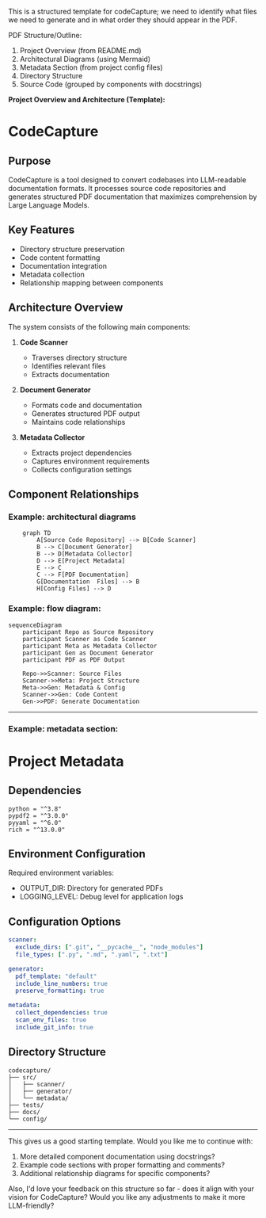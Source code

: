 This is a structured template for codeCapture; we need to identify what files we need to generate and in what order they should appear in the PDF.

PDF Structure/Outline:
1. Project Overview (from README.md)
2. Architectural Diagrams (using Mermaid)
3. Metadata Section (from project config files)
4. Directory Structure 
5. Source Code (grouped by components with docstrings)

**Project Overview and Architecture (Template):**

# CodeCapture

## Purpose
CodeCapture is a tool designed to convert codebases into LLM-readable documentation formats. It processes source code repositories and generates structured PDF documentation that maximizes comprehension by Large Language Models.

## Key Features
- Directory structure preservation
- Code content formatting
- Documentation integration
- Metadata collection
- Relationship mapping between components

## Architecture Overview
The system consists of the following main components:

1. **Code Scanner**
   - Traverses directory structure
   - Identifies relevant files
   - Extracts documentation

2. **Document Generator**
   - Formats code and documentation
   - Generates structured PDF output
   - Maintains code relationships

3. **Metadata Collector**
   - Extracts project dependencies
   - Captures environment requirements
   - Collects configuration settings


## Component Relationships

### Example: architectural diagrams

```mermaid
    graph TD
        A[Source Code Repository] --> B[Code Scanner]
        B --> C[Document Generator]
        B --> D[Metadata Collector]
        D --> E[Project Metadata]
        E --> C
        C --> F[PDF Documentation]
        G[Documentation  Files] --> B
        H[Config Files] --> D
```



### Example: flow diagram:

```mermaid
sequenceDiagram
    participant Repo as Source Repository
    participant Scanner as Code Scanner
    participant Meta as Metadata Collector
    participant Gen as Document Generator
    participant PDF as PDF Output
    
    Repo->>Scanner: Source Files
    Scanner->>Meta: Project Structure
    Meta->>Gen: Metadata & Config
    Scanner->>Gen: Code Content
    Gen->>PDF: Generate Documentation
```

---

### Example: metadata section:

# Project Metadata

## Dependencies
```
python = "^3.8"
pypdf2 = "^3.0.0"
pyyaml = "^6.0"
rich = "^13.0.0"
```

## Environment Configuration
Required environment variables:
- OUTPUT_DIR: Directory for generated PDFs
- LOGGING_LEVEL: Debug level for application logs

## Configuration Options
```yaml
scanner:
  exclude_dirs: [".git", "__pycache__", "node_modules"]
  file_types: [".py", ".md", ".yaml", ".txt"]

generator:
  pdf_template: "default"
  include_line_numbers: true
  preserve_formatting: true

metadata:
  collect_dependencies: true
  scan_env_files: true
  include_git_info: true
```

## Directory Structure
```
codecapture/
├── src/
│   ├── scanner/
│   ├── generator/
│   └── metadata/
├── tests/
├── docs/
└── config/
```
---


This gives us a good starting template. Would you like me to continue with:

1. More detailed component documentation using docstrings?
2. Example code sections with proper formatting and comments?
3. Additional relationship diagrams for specific components?

Also, I'd love your feedback on this structure so far - does it align with your vision for CodeCapture? Would you like any adjustments to make it more LLM-friendly?